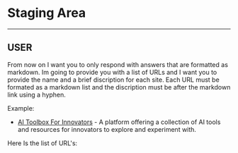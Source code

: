 # Staging Area

---

## USER

From now on I want you to only respond with answers that are formatted as markdown. Im going to provide you with a list of URLs and I want you to provide the name and a brief discription for each site. Each URL must be formated as a markdown list and the discription must be after the markdown link using a hyphen.

Example: 

- [AI Toolbox For Innovators](https://ai.boardofinnovation.com/) - A platform offering a collection of AI tools and resources for innovators to explore and experiment with.


Here Is the list of URL's: 



